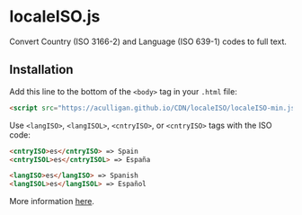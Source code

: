 # localeISO.js

Convert Country (ISO 3166-2) and Language (ISO 639-1) codes to full text.

## Installation

Add this line to the bottom of the ```<body>``` tag in your ```.html``` file:

```html
<script src="https://aculligan.github.io/CDN/localeISO/localeISO-min.js"></script>
```

Use ```<langISO>```, ```<langISOL>```, ```<cntryISO>```, or ```<cntryISO>``` tags with the ISO code:

```html
<cntryISO>es</cntryISO> => Spain
<cntryISOL>es</cntryISOL> => España

<langISO>es</langISO> => Spanish
<langISOL>es</langISOL> => Español
```

More information [here](https://aculligan.github.io/work/localeiso).

